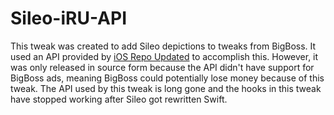# Sileo-iRU-API

This tweak was created to add Sileo depictions to tweaks from BigBoss. It used an API provided by [iOS Repo Updated](https://www.ios-repo-updates.com) to accomplish this. However, it was only released in source form because the API didn't have support for BigBoss ads, meaning BigBoss could potentially lose money because of this tweak. The API used by this tweak is long gone and the hooks in this tweak have stopped working after Sileo got rewritten Swift.
